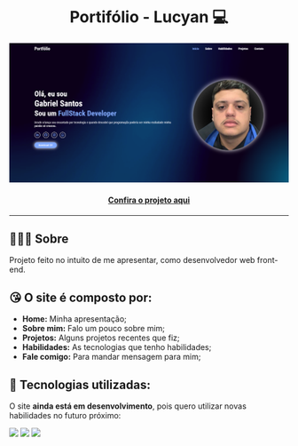 <h1 align="center">Portifólio - Lucyan 💻</h1>

![Imagem do projeto finalizado](./src/imgs/preview.png)

<h4 align="center"><a href="https://myportfolio-gabriel-santos.netlify.app/">Confira o projeto aqui</a></h4>

---

## 👨🏻‍💻 Sobre

Projeto feito no intuito de me apresentar, como desenvolvedor web front-end.

## 😘 O site é composto por:

- **Home:** Minha apresentação;
- **Sobre mim:** Falo um pouco sobre mim;
- **Projetos:** Alguns projetos recentes que fiz;
- **Habilidades:** As tecnologias que tenho habilidades;
- **Fale comigo:** Para mandar mensagem para mim;

## 🧠 Tecnologias utilizadas:

O site **ainda está em desenvolvimento**, pois quero utilizar novas habilidades no futuro próximo:

<div>
    <img src="https://img.shields.io/badge/HTML5-E34F26?style=for-the-badge&logo=html5&logoColor=white" />
    <img src="https://img.shields.io/badge/CSS3-1572B6?style=for-the-badge&logo=css3&logoColor=white" />
    <img src="https://img.shields.io/badge/JavaScript-F7DF1E?style=for-the-badge&logo=javascript&logoColor=black" />
</div>